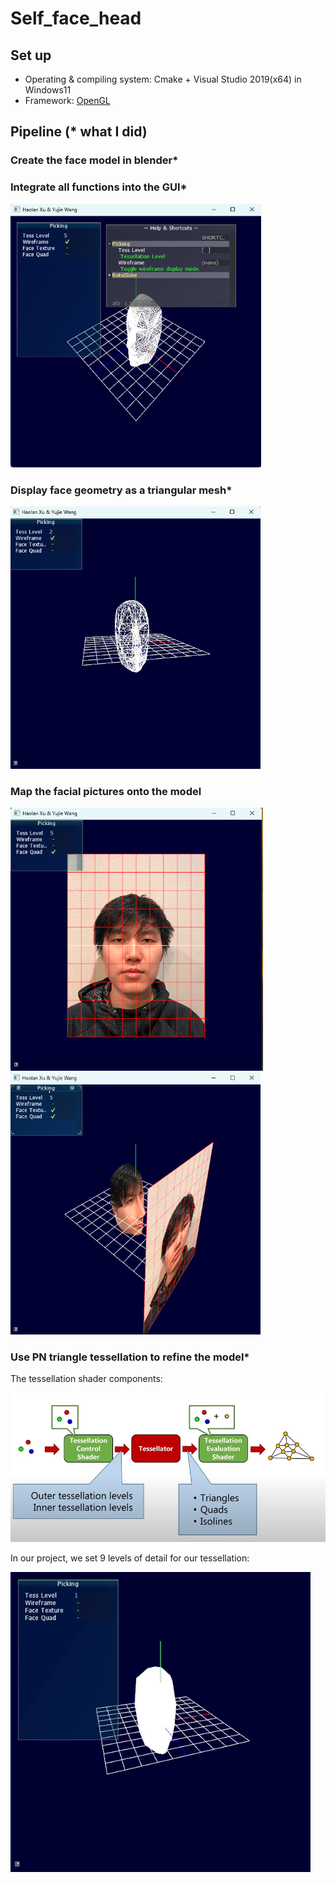 # Self_face_head

## Set up

* Operating & compiling system: Cmake + Visual Studio 2019(x64) in Windows11
* Framework: [OpenGL](https://github.com/opengl-tutorials/ogl)

## Pipeline (* what I did)

### Create the face model in blender*

### Integrate all functions into the GUI*

<img src="img/GUI.png" alt="GUI.png" style="zoom:67%;" />

### Display face geometry as a triangular mesh*

<img src="img/Face_geometry.png" alt="Face_geometry.png" style="zoom:67%;" />

### Map the facial pictures onto the model

<img src="img/Face_quad.png" alt="Face_quad.png" style="zoom:67%;" />

<img src="img/Face_texture.png" alt="Face_texture.png" style="zoom:67%;" />

### Use PN triangle tessellation to refine the model*

The tessellation shader components:

<img src="img/Tessellation.png" alt="Tessellation.png" style="zoom:67%;" />

In our project, we set 9 levels of detail for our tessellation:

<img src="img/LOD.gif" alt="LOD" style="zoom:80%;" />
